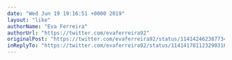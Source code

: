 ```yaml
---
date: "Wed Jun 19 19:16:51 +0000 2019"
layout: "like"
authorName: "Eva Ferreira"
authorUrl: "https://twitter.com/evaferreira92"
originalPost: "https://twitter.com/evaferreira92/status/1141424623877349380"
inReplyTo: "https://twitter.com/evaferreira92/status/1141417811232903168"
---
```

